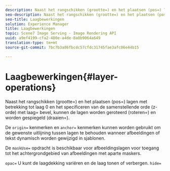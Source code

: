 ```yaml
---
description: Naast het rangschikken (grootte=) en het plaatsen (pos=) lagen met betrekking tot laag 0 en het specificeren van de samenstellende orde (z-orde) met laag= bevel, kunnen de lagen worden geroteerd (roteren=) en worden gespiegeld (draaien=).
seo-description: Naast het rangschikken (grootte=) en het plaatsen (pos=) lagen met betrekking tot laag 0 en het specificeren van de samenstellende orde (z-orde) met laag= bevel, kunnen de lagen worden geroteerd (roteren=) en worden gespiegeld (draaien=).
seo-title: Laagbewerkingen
solution: Experience Manager
title: Laagbewerkingen
topic: Scene7 Image Serving - Image Rendering API
uuid: a9ef4199-cfa2-480e-a4de-8a0b9064a649
translation-type: tm+mt
source-git-commit: 7bc7b3a86fbcdc57cfdc31745fae3afc06e44b15

---
```



# Laagbewerkingen{#layer-operations}

Naast het rangschikken (grootte=) en het plaatsen (pos=) lagen met betrekking tot laag 0 en het specificeren van de samenstellende orde (z-orde) met laag= bevel, kunnen de lagen worden geroteerd (roteren=) en worden gespiegeld (draaien=).

De `origin=` kenmerken en `anchor=` kenmerken kunnen worden gebruikt om de gewenste uitlijning tussen lagen te behouden wanneer afbeeldingen of tekst dynamisch worden gewijzigd in sjablonen.

De `maskUse=` opdracht is beschikbaar voor afbeeldingslagen voor toegang tot het achtergrondgebied van afbeeldingen met aparte maskers.

`opac=` U kunt de laagdekking variëren en de laag tonen of verbergen. `hide=`
